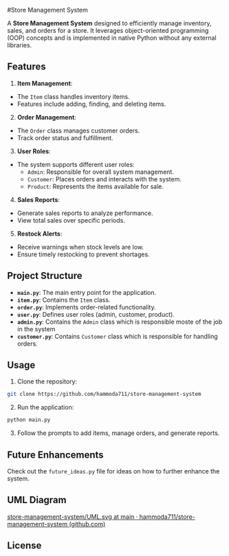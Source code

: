 #Store Management System

A **Store Management System** designed to efficiently manage inventory, sales, and orders for a store. It leverages object-oriented programming (OOP) concepts and is implemented in native Python without any external libraries.

## Features

1. **Item Management**:
  
  - The `Item` class handles inventory items.
  - Features include adding, finding, and deleting items.
2. **Order Management**:
  
  - The `Order` class manages customer orders.
  - Track order status and fulfillment.
3. **User Roles**:
  
  - The system supports different user roles:
    - `Admin`: Responsible for overall system management.
    - `Customer`: Places orders and interacts with the system.
    - `Product`: Represents the items available for sale.
4. **Sales Reports**:
  
  - Generate sales reports to analyze performance.
  - View total sales over specific periods.
5. **Restock Alerts**:
  
  - Receive warnings when stock levels are low.
  - Ensure timely restocking to prevent shortages.

## Project Structure

- **`main.py`**: The main entry point for the application.
- **`item.py`**: Contains the `Item` class.
- **`order.py`**: Implements order-related functionality.
- **`user.py`**: Defines user roles (admin, customer, product).
- **`admin.py`**: Contains the `Admin` class which is responsible moste of the job in the system
- **`customer.py`**: Contains `Customer` class which is responsible for handling orders.

## Usage

1. Clone the repository:
  
  ```bash
  git clone https://github.com/hammoda711/store-management-system
  ```
  
2. Run the application:
  
  ```bash
  python main.py
  ```
  
3. Follow the prompts to add items, manage orders, and generate reports.
  

## Future Enhancements

Check out the `future_ideas.py` file for ideas on how to further enhance the system.

## UML Diagram

[store-management-system/UML.svg at main · hammoda711/store-management-system (github.com)](https://github.com/hammoda711/store-management-system/blob/main/UML.svg)

## License
